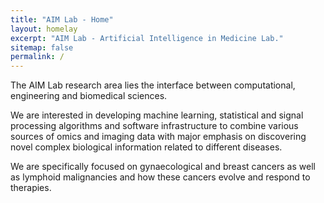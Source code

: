 ```yaml
---
title: "AIM Lab - Home"
layout: homelay
excerpt: "AIM Lab - Artificial Intelligence in Medicine Lab."
sitemap: false
permalink: /
---
```


The AIM Lab research area lies the interface between computational, engineering and biomedical sciences.

We are interested in developing machine learning, statistical and signal processing algorithms and software infrastructure to combine various sources of omics and imaging data with major emphasis on discovering novel complex biological information related to different diseases.

We are specifically focused on gynaecological and breast cancers as well as lymphoid malignancies and how these cancers evolve and respond to therapies.
